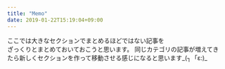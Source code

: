 ```yaml
---
title: "Memo"
date: 2019-01-22T15:19:04+09:00
---
```


ここでは大きなセクションでまとめるほどではない記事を  
ざっくりとまとめておいておこうと思います。
同じカテゴリの記事が増えてきたら新しくセクションを作って移動させる感じになると思います\_(┐「ε:)\_